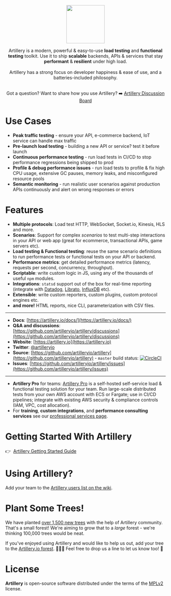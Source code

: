 <p align="center">
<a href="https://artillery.io"><img src="https://artillery.io/images/artillery-logo-square.png" height="120" /></a>
</p>
<p align="center">
  Artillery is a modern, powerful & easy-to-use <strong>load testing</strong> and <strong>functional testing</strong> toolkit. Use it to ship <strong>scalable</strong> backends, APIs & services that stay <strong>performant</strong> & <strong>resilient</strong> under high load.<br /><br />
  Artillery has a strong focus on developer happiness &amp; ease of use, and a batteries-included philosophy.<br><br>
</p>
<p align="center">
Got a question? Want to share how you use Artillery? ➡️ <a href="https://github.com/artilleryio/artillery/discussions">Artillery Discussion Board</a>
</p>


# Use Cases

- **Peak traffic testing** - ensure your API, e-commerce backend, IoT service can handle max traffic
- **Pre-launch load testing** - building a new API or service? test it before launch
- **Continuous performance testing** - run load tests in CI/CD to stop performance regressions being shipped to prod
- **Profile & debug performance issues** - run load tests to profile & fix high CPU usage, extensive GC pauses, memory leaks, and misconfigured resource pools
- **Semantic monitoring** - run realistic user scenarios against production APIs continuously and alert on wrong responses or errors

# Features

- **Multiple protocols**:  Load test HTTP, WebSocket, Socket.io, Kinesis, HLS and more.
- **Scenarios**: Support for complex *scenarios* to test multi-step interactions in your API or web app (great for ecommerce, transactional APIs, game servers etc).
- **Load testing & Functional testing**: reuse the same scenario definitions to run performance tests or functional tests on your API or backend.
- **Performance metrics**: get detailed performance metrics (latency, requests per second, concurrency, throughput).
- **Scriptable**: write custom logic in JS, using any of the thousands of useful `npm` modules.
- **Integrations**: `statsd` support out of the box for real-time reporting (integrate with [Datadog](http://docs.datadoghq.com/guides/dogstatsd/), [Librato](https://www.librato.com/docs/kb/collect/collection_agents/stastd.html), [InfluxDB](https://influxdata.com/blog/getting-started-with-sending-statsd-metrics-to-telegraf-influxdb/) etc).
- **Extensible**: write custom reporters, custom plugins, custom protocol engines etc.
- **and more!** HTML reports, nice CLI, parameterization with CSV files.

---

- **Docs**: [https://artillery.io/docs/](https://artillery.io/docs/)
- **Q&A and discussions**: [https://github.com/artilleryio/artillery/discussions](https://github.com/artilleryio/artillery/discussions)
- **Website**: [https://artillery.io](https://artillery.io)
- **Twitter**: [@artilleryio](https://twitter.com/artilleryio)
- **Source**: [https://github.com/artilleryio/artillery](https://github.com/artilleryio/artillery) - `master` build status: [![CircleCI](https://circleci.com/gh/artilleryio/artillery.svg?style=svg)](https://circleci.com/gh/artilleryio/artillery)
- **Issues**: [https://github.com/artilleryio/artillery/issues](https://github.com/artilleryio/artillery/issues)

---

- **Artillery Pro** for teams: [Artillery Pro](https://artillery.io/pro/) is a self-hosted self-service load & functional testing solution for your team. Run large-scale distributed tests from your own AWS account with ECS or Fargate; use in CI/CD pipelines; integrate with existing AWS security & compliance controls (IAM, VPC, cost allocation).
- For **training**, **custom integrations**, and **performance consulting services** see our [professional services page](https://artillery.io/services-support.html).

# Getting Started With Artillery

👉&nbsp;&nbsp;[Artillery Getting Started Guide](https://artillery.io/docs/getting-started/)

# Using Artillery?

Add your team to the [Artillery users list on the wiki](https://github.com/shoreditch-ops/artillery/wiki/Companies-using-Artillery).

# Plant Some Trees!

We have planted [over 1,500 new trees](https://ecologi.com/artilleryio) with the help of Artillery community. That's a small forest! We're aiming to grow that to a *large* forest - we're thinking 100,000 trees would be neat.

If you've enjoyed using Artillery and would like to help us out, add your tree to the [Artillery.io forest](https://ecologi.com/artilleryio). 🌲🌳🌴 Feel free to drop us a line to let us know too! 💚

# License

**Artillery** is open-source software distributed under the terms of the [MPLv2](https://www.mozilla.org/en-US/MPL/2.0/) license.
